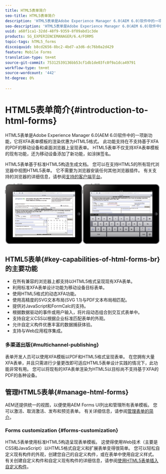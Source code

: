 ```yaml
---
title: HTML5表单简介
seo-title: HTML5表单简介
description: 'HTML5表单是Adobe Experience Manager 6.0(AEM 6.0)软件中的一项新功能，它将XFA表单模板的渲染优惠为HTML5格式。 '
seo-description: 'HTML5表单是Adobe Experience Manager 6.0(AEM 6.0)软件中的一项新功能，它将XFA表单模板的渲染优惠为HTML5格式。 '
uuid: a68f1ca1-32dd-48f9-9359-8f09abd1c3de
products: SG_EXPERIENCEMANAGER/6.4/FORMS
topic-tags: hTML5_forms
discoiquuid: b8cd2656-8bc2-4bd7-a3d6-dc76b0a2d429
feature: Mobile Forms
translation-type: tm+mt
source-git-commit: 75312539136bb53cf1db1de03fc0f9a1dca49791
workflow-type: tm+mt
source-wordcount: '442'
ht-degree: 0%

---
```



# HTML5表单简介{#introduction-to-html-forms}

HTML5表单是Adobe Experience Manager 6.0(AEM 6.0)软件中的一项新功能，它将XFA表单模板的渲染优惠为HTML5格式。 此功能支持在不支持基于XFA的PDF的移动设备和桌面浏览器上呈现表单。 HTML5表单不仅支持XFA表单模板的现有功能，还为移动设备添加了新功能，如涂抹签名。

HTML5表单基于标准HTML5构造生成文档。 您可以在支持HTML5的所有现代浏览器中视图HTML5表单。 它不需要为浏览器安装任何其他浏览器插件。 有关支持的浏览器的详细信息，请参阅[支持的客户端平台](https://adobe.com/go/learn_aemforms_supportedplatforms_63)。

![](do-not-localize/mobile_form_on_an_ipad_date_14.png)

## HTML5表单{#key-capabilities-of-html-forms-br}的主要功能

* 在所有兼容的浏览器上都支持以HTML5格式呈现现有XFA表单。
* 利用标准XFA表单设计功能为移动设备目标表单。
* 使用HTML5格式的动态XFA功能。
* 使用高精度的SVG文本布局(SVG 1.1)与PDF文本布局相匹配。
* 提供对JavaScript和FormCalc的支持。
* 根据数据驱动的事件或用户输入，将片段动态组合到交互式表单中。
* 支持自定义CSS以根据企业标准匹配表单的外观。
* 允许自定义构件优惠丰富的数据捕获体验。
* 支持与Web应用程序集成。

### 多渠道出版{#multichannel-publishing}

表单开发人员可以使用XFA模板以PDF和HTML5格式呈现表单。 在您拥有大量XFA表单，并且只需进行少量更改即可适应HTML5表单设计实践的情况下，此功能非常有用。 您可以将现有的XFA表单渲染为HTML5以目标尚不支持基于XFA的PDF的各种设备。

## 管理HTML5表单{#manage-html-forms}

AEM还提供统一的视图，以便使用AEM Forms UI列出和管理所有表单模板。 您可以激活、取消激活、发布和预览表单。 有关详细信息，请参阅[管理表单的简介](/help/forms/using/introduction-managing-forms.md)。

### Forms customization {#forms-customization}

HTML5表单使用标准HTML5构造呈现表单模板。 这使得使用Web技术（主要是CSS和JavaScript）以HTML5格式自定义和扩展表单变得很简单。 您可以轻松自定义现有构件的外观，创建您自己的自定义构件，或在表单中使用自定义样式。 有关创建自定义构件和自定义现有构件的详细信息，请参阅[使用HTML5表单插入自定义构件](/help/forms/using/custom-widgets.md)。

